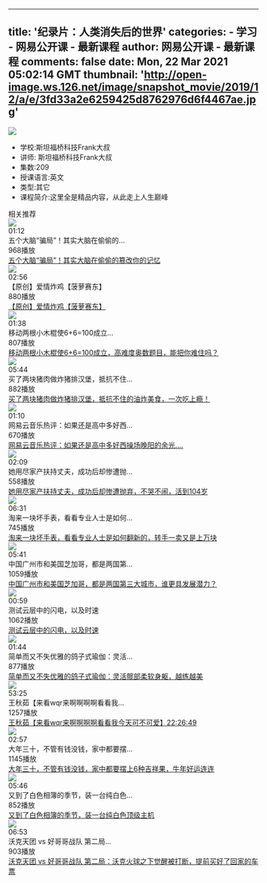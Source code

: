 
---
title: '纪录片：人类消失后的世界'
categories: 
    - 学习
    - 网易公开课 - 最新课程
author: 网易公开课 - 最新课程
comments: false
date: Mon, 22 Mar 2021 05:02:14 GMT
thumbnail: 'http://open-image.ws.126.net/image/snapshot_movie/2019/12/a/e/3fd33a2e6259425d8762976d6f4467ae.jpg'
---

<div>   
<div class="i-container" data-v-7c950774 data-v-13cdc7c7><div class="i-container__img" data-v-7c950774><img src="http://open-image.ws.126.net/image/snapshot_movie/2019/12/a/e/3fd33a2e6259425d8762976d6f4467ae.jpg" referrerpolicy="no-referrer"></div>  <ul data-v-7c950774><li class="i-container__item" data-v-7c950774><span data-v-7c950774>学校:</span>斯坦福桥科技Frank大叔</li> <li class="i-container__item" data-v-7c950774><span data-v-7c950774>讲师:</span> 斯坦福桥科技Frank大叔</li> <li class="i-container__item" data-v-7c950774><span data-v-7c950774>集数:</span>209</li> <li class="i-container__item" data-v-7c950774><span data-v-7c950774>授课语言:</span>英文</li> <li class="i-container__item" data-v-7c950774><span data-v-7c950774>类型:</span>其它</li> <li class="i-container__desc" data-v-7c950774><span data-v-7c950774>课程简介:</span>这里全是精品内容，从此走上人生巅峰</li></ul> <div class="recommend-block" data-v-7c950774><div class="title" data-v-7c950774>相关推荐</div> <div class="course-list recommend-item" data-v-8ea4e40c data-v-7c950774><div data-v-8ea4e40c><div class="course-content" data-v-db421970 data-v-8ea4e40c><div class="course-left" data-v-db421970><div class="course-img" data-v-db421970><img src="http://videoimg.ws.126.net/cover/20201227/Yr72knPuF_cover.jpg?imageView&thumbnail=224y126&quality=95" loading="lazy" data-v-db421970 referrerpolicy="no-referrer"></div> <div class="course-time" data-v-db421970>01:12</div></div> <div class="course-right" data-v-db421970><div title="五个大脑“骗局”！其实大脑在偷偷的篡改你的记忆" class="course-title" data-v-db421970>五个大脑“骗局”！其实大脑在偷偷的...</div> <div class="course-count" data-v-db421970>968播放</div></div> <div class="course-link" data-v-db421970><a href="http://open.163.com/newview/movie/free?pid=BFTTI1AB5&mid=CFTTI1AB8" title="五个大脑“骗局”！其实大脑在偷偷的篡改你的记忆">五个大脑“骗局”！其实大脑在偷偷的篡改你的记忆</a></div></div></div><div data-v-8ea4e40c><div class="course-content" data-v-db421970 data-v-8ea4e40c><div class="course-left" data-v-db421970><div class="course-img" data-v-db421970><img src="http://videoimg.ws.126.net/cover/20210109/6UEjcLHQM_cover.jpg?imageView&thumbnail=224y126&quality=95" loading="lazy" data-v-db421970 referrerpolicy="no-referrer"></div> <div class="course-time" data-v-db421970>02:56</div></div> <div class="course-right" data-v-db421970><div title="【原创】爱情炸鸡【菠萝赛东】" class="course-title" data-v-db421970>【原创】爱情炸鸡【菠萝赛东】</div> <div class="course-count" data-v-db421970>880播放</div></div> <div class="course-link" data-v-db421970><a href="http://open.163.com/newview/movie/free?pid=BFUVNLTUG&mid=PFUVNLTUJ" title="【原创】爱情炸鸡【菠萝赛东】">【原创】爱情炸鸡【菠萝赛东】</a></div></div></div><div data-v-8ea4e40c><div class="course-content" data-v-db421970 data-v-8ea4e40c><div class="course-left" data-v-db421970><div class="course-img" data-v-db421970><img src="http://videoimg.ws.126.net/cover/20200219/bnKTwARuO_cover.jpg?imageView&thumbnail=224y126&quality=95" loading="lazy" data-v-db421970 referrerpolicy="no-referrer"></div> <div class="course-time" data-v-db421970>01:38</div></div> <div class="course-right" data-v-db421970><div title="移动两根小木棍使6+6=100成立，高难度奥数题目，能把你难住吗？" class="course-title" data-v-db421970>移动两根小木棍使6+6=100成立...</div> <div class="course-count" data-v-db421970>807播放</div></div> <div class="course-link" data-v-db421970><a href="http://open.163.com/newview/movie/free?pid=CFTQ95129&mid=RFTQ9512C" title="移动两根小木棍使6+6=100成立，高难度奥数题目，能把你难住吗？">移动两根小木棍使6+6=100成立，高难度奥数题目，能把你难住吗？</a></div></div></div><div data-v-8ea4e40c><div class="course-content" data-v-db421970 data-v-8ea4e40c><div class="course-left" data-v-db421970><div class="course-img" data-v-db421970><img src="http://videoimg.ws.126.net/cover/20210103/3FgSLW5Yz_cover.jpg?imageView&thumbnail=224y126&quality=95" loading="lazy" data-v-db421970 referrerpolicy="no-referrer"></div> <div class="course-time" data-v-db421970>05:44</div></div> <div class="course-right" data-v-db421970><div title="买了两块猪肉做炸猪排汉堡，抵抗不住的油炸美食，一次吃上瘾！" class="course-title" data-v-db421970>买了两块猪肉做炸猪排汉堡，抵抗不住...</div> <div class="course-count" data-v-db421970>882播放</div></div> <div class="course-link" data-v-db421970><a href="http://open.163.com/newview/movie/free?pid=UFUFSFIAE&mid=XFUFSFIAJ" title="买了两块猪肉做炸猪排汉堡，抵抗不住的油炸美食，一次吃上瘾！">买了两块猪肉做炸猪排汉堡，抵抗不住的油炸美食，一次吃上瘾！</a></div></div></div><div data-v-8ea4e40c><div class="course-content" data-v-db421970 data-v-8ea4e40c><div class="course-left" data-v-db421970><div class="course-img" data-v-db421970><img src="http://videoimg.ws.126.net/cover/20200807/jGzB7IMOs_cover.jpg?imageView&thumbnail=224y126&quality=95" loading="lazy" data-v-db421970 referrerpolicy="no-referrer"></div> <div class="course-time" data-v-db421970>01:10</div></div> <div class="course-right" data-v-db421970><div title="网易云音乐热评：如果还是高中多好西操场晚阳的余光...." class="course-title" data-v-db421970>网易云音乐热评：如果还是高中多好西...</div> <div class="course-count" data-v-db421970>670播放</div></div> <div class="course-link" data-v-db421970><a href="http://open.163.com/newview/movie/free?pid=BFU1516PB&mid=AFU1516PE" title="网易云音乐热评：如果还是高中多好西操场晚阳的余光....">网易云音乐热评：如果还是高中多好西操场晚阳的余光....</a></div></div></div><div data-v-8ea4e40c><div class="course-content" data-v-db421970 data-v-8ea4e40c><div class="course-left" data-v-db421970><div class="course-img" data-v-db421970><img src="http://videoimg.ws.126.net/cover/20200806/45WlPTLQe_cover.jpg?imageView&thumbnail=224y126&quality=95" loading="lazy" data-v-db421970 referrerpolicy="no-referrer"></div> <div class="course-time" data-v-db421970>02:09</div></div> <div class="course-right" data-v-db421970><div title="她用尽家产扶持丈夫，成功后却惨遭抛弃，不哭不闹，活到104岁" class="course-title" data-v-db421970>她用尽家产扶持丈夫，成功后却惨遭抛...</div> <div class="course-count" data-v-db421970>558播放</div></div> <div class="course-link" data-v-db421970><a href="http://open.163.com/newview/movie/free?pid=LFTQGE7CK&mid=XFTQGE7CO" title="她用尽家产扶持丈夫，成功后却惨遭抛弃，不哭不闹，活到104岁">她用尽家产扶持丈夫，成功后却惨遭抛弃，不哭不闹，活到104岁</a></div></div></div><div data-v-8ea4e40c><div class="course-content" data-v-db421970 data-v-8ea4e40c><div class="course-left" data-v-db421970><div class="course-img" data-v-db421970><img src="http://videoimg.ws.126.net/cover/20200824/YCn23LaK1_cover.jpg?imageView&thumbnail=224y126&quality=95" loading="lazy" data-v-db421970 referrerpolicy="no-referrer"></div> <div class="course-time" data-v-db421970>06:31</div></div> <div class="course-right" data-v-db421970><div title="淘来一块坏手表，看看专业人士是如何翻新的，转手一卖又是上万块" class="course-title" data-v-db421970>淘来一块坏手表，看看专业人士是如何...</div> <div class="course-count" data-v-db421970>745播放</div></div> <div class="course-link" data-v-db421970><a href="http://open.163.com/newview/movie/free?pid=CFTQ2OHSO&mid=RFTQ2OHST" title="淘来一块坏手表，看看专业人士是如何翻新的，转手一卖又是上万块">淘来一块坏手表，看看专业人士是如何翻新的，转手一卖又是上万块</a></div></div></div><div data-v-8ea4e40c><div class="course-content" data-v-db421970 data-v-8ea4e40c><div class="course-left" data-v-db421970><div class="course-img" data-v-db421970><img src="http://videoimg.ws.126.net/cover/20210112/ikTuOv9gK_cover.jpg?imageView&thumbnail=224y126&quality=95" loading="lazy" data-v-db421970 referrerpolicy="no-referrer"></div> <div class="course-time" data-v-db421970>05:41</div></div> <div class="course-right" data-v-db421970><div title="中国广州市和美国芝加哥，都是两国第三大城市，谁更具发展潜力？" class="course-title" data-v-db421970>中国广州市和美国芝加哥，都是两国第...</div> <div class="course-count" data-v-db421970>1059播放</div></div> <div class="course-link" data-v-db421970><a href="http://open.163.com/newview/movie/free?pid=ZFV78LUI4&mid=KFV78LUI7" title="中国广州市和美国芝加哥，都是两国第三大城市，谁更具发展潜力？">中国广州市和美国芝加哥，都是两国第三大城市，谁更具发展潜力？</a></div></div></div><div data-v-8ea4e40c><div class="course-content" data-v-db421970 data-v-8ea4e40c><div class="course-left" data-v-db421970><div class="course-img" data-v-db421970><img src="http://videoimg.ws.126.net/cover/20200603/PC8OiBxrW_cover.jpg?imageView&thumbnail=224y126&quality=95" loading="lazy" data-v-db421970 referrerpolicy="no-referrer"></div> <div class="course-time" data-v-db421970>00:59</div></div> <div class="course-right" data-v-db421970><div title="测试云层中的闪电，以及时速" class="course-title" data-v-db421970>测试云层中的闪电，以及时速</div> <div class="course-count" data-v-db421970>1062播放</div></div> <div class="course-link" data-v-db421970><a href="http://open.163.com/newview/movie/free?pid=QFU3OGLQ1&mid=RFU3OGLQ5" title="测试云层中的闪电，以及时速">测试云层中的闪电，以及时速</a></div></div></div><div data-v-8ea4e40c><div class="course-content" data-v-db421970 data-v-8ea4e40c><div class="course-left" data-v-db421970><div class="course-img" data-v-db421970><img src="http://videoimg.ws.126.net/cover/20201231/R560T4QAm_cover.jpg?imageView&thumbnail=224y126&quality=95" loading="lazy" data-v-db421970 referrerpolicy="no-referrer"></div> <div class="course-time" data-v-db421970>01:44</div></div> <div class="course-right" data-v-db421970><div title="简单而又不失优雅的鸽子式瑜伽：灵活髋部柔软身躯，越练越美" class="course-title" data-v-db421970>简单而又不失优雅的鸽子式瑜伽：灵活...</div> <div class="course-count" data-v-db421970>877播放</div></div> <div class="course-link" data-v-db421970><a href="http://open.163.com/newview/movie/free?pid=IFUFREU21&mid=YFUFREU25" title="简单而又不失优雅的鸽子式瑜伽：灵活髋部柔软身躯，越练越美">简单而又不失优雅的鸽子式瑜伽：灵活髋部柔软身躯，越练越美</a></div></div></div><div data-v-8ea4e40c><div class="course-content" data-v-db421970 data-v-8ea4e40c><div class="course-left" data-v-db421970><div class="course-img" data-v-db421970><img src="http://videoimg.ws.126.net/cover/20210211/grncGBxuk_cover.jpg?imageView&thumbnail=224y126&quality=95" loading="lazy" data-v-db421970 referrerpolicy="no-referrer"></div> <div class="course-time" data-v-db421970>53:25</div></div> <div class="course-right" data-v-db421970><div title="王秋茹【来看wqr来啊啊啊啊看看我今天可不可爱】22:26:49" class="course-title" data-v-db421970>王秋茹【来看wqr来啊啊啊啊看看我...</div> <div class="course-count" data-v-db421970>1257播放</div></div> <div class="course-link" data-v-db421970><a href="http://open.163.com/newview/movie/free?pid=GG1KIT600&mid=WG1KIT60J" title="王秋茹【来看wqr来啊啊啊啊看看我今天可不可爱】22:26:49">王秋茹【来看wqr来啊啊啊啊看看我今天可不可爱】22:26:49</a></div></div></div><div data-v-8ea4e40c><div class="course-content" data-v-db421970 data-v-8ea4e40c><div class="course-left" data-v-db421970><div class="course-img" data-v-db421970><img src="http://videoimg.ws.126.net/cover/20210206/BLYTaG1jU_cover.jpg?imageView&thumbnail=224y126&quality=95" loading="lazy" data-v-db421970 referrerpolicy="no-referrer"></div> <div class="course-time" data-v-db421970>02:57</div></div> <div class="course-right" data-v-db421970><div title="大年三十，不管有钱没钱，家中都要摆上6种吉祥果，牛年好运连连" class="course-title" data-v-db421970>大年三十，不管有钱没钱，家中都要摆...</div> <div class="course-count" data-v-db421970>1145播放</div></div> <div class="course-link" data-v-db421970><a href="http://open.163.com/newview/movie/free?pid=KG18ENHCT&mid=QG18ENHDG" title="大年三十，不管有钱没钱，家中都要摆上6种吉祥果，牛年好运连连">大年三十，不管有钱没钱，家中都要摆上6种吉祥果，牛年好运连连</a></div></div></div><div data-v-8ea4e40c><div class="course-content" data-v-db421970 data-v-8ea4e40c><div class="course-left" data-v-db421970><div class="course-img" data-v-db421970><img src="http://videoimg.ws.126.net/cover/20210103/vBu9CT5Xi_cover.jpg?imageView&thumbnail=224y126&quality=95" loading="lazy" data-v-db421970 referrerpolicy="no-referrer"></div> <div class="course-time" data-v-db421970>05:46</div></div> <div class="course-right" data-v-db421970><div title="又到了白色相簿的季节，装一台纯白色顶级主机" class="course-title" data-v-db421970>又到了白色相簿的季节，装一台纯白色...</div> <div class="course-count" data-v-db421970>852播放</div></div> <div class="course-link" data-v-db421970><a href="http://open.163.com/newview/movie/free?pid=VFUGGRN2V&mid=TFUGGRN34" title="又到了白色相簿的季节，装一台纯白色顶级主机">又到了白色相簿的季节，装一台纯白色顶级主机</a></div></div></div><div data-v-8ea4e40c><div class="course-content" data-v-db421970 data-v-8ea4e40c><div class="course-left" data-v-db421970><div class="course-img" data-v-db421970><img src="http://videoimg.ws.126.net/cover/20210111/1oncVCSHK_cover.jpg?imageView&thumbnail=224y126&quality=95" loading="lazy" data-v-db421970 referrerpolicy="no-referrer"></div> <div class="course-time" data-v-db421970>06:53</div></div> <div class="course-right" data-v-db421970><div title="沃克天团 vs 好哥哥战队 第二局：沃克火球之下觉醒被打断，提前买好了回家的车票" class="course-title" data-v-db421970>沃克天团 vs 好哥哥战队 第二局...</div> <div class="course-count" data-v-db421970>903播放</div></div> <div class="course-link" data-v-db421970><a href="http://open.163.com/newview/movie/free?pid=HFV4F4A5N&mid=JFV4FIC2M" title="沃克天团 vs 好哥哥战队 第二局：沃克火球之下觉醒被打断，提前买好了回家的车票">沃克天团 vs 好哥哥战队 第二局：沃克火球之下觉醒被打断，提前买好了回家的车票</a></div></div></div></div></div></div>  
</div>
            